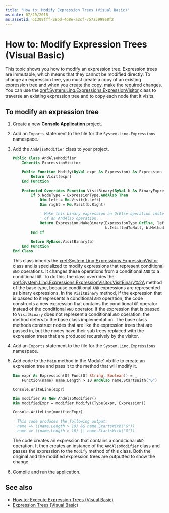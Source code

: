 ```yaml
---
title: "How to: Modify Expression Trees (Visual Basic)"
ms.date: 07/20/2015
ms.assetid: d1309fff-28bd-4d8e-a2cf-75725999e8f2
---
```

# How to: Modify Expression Trees (Visual Basic)

This topic shows you how to modify an expression tree. Expression trees are immutable, which means that they cannot be modified directly. To change an expression tree, you must create a copy of an existing expression tree and when you create the copy, make the required changes. You can use the <xref:System.Linq.Expressions.ExpressionVisitor> class to traverse an existing expression tree and to copy each node that it visits.

## To modify an expression tree

1. Create a new **Console Application** project.

2. Add an `Imports` statement to the file for the `System.Linq.Expressions` namespace.

3. Add the `AndAlsoModifier` class to your project.

    ```vb
    Public Class AndAlsoModifier
        Inherits ExpressionVisitor

        Public Function Modify(ByVal expr As Expression) As Expression
            Return Visit(expr)
        End Function

        Protected Overrides Function VisitBinary(ByVal b As BinaryExpression) As Expression
            If b.NodeType = ExpressionType.AndAlso Then
                Dim left = Me.Visit(b.Left)
                Dim right = Me.Visit(b.Right)

                ' Make this binary expression an OrElse operation instead
                ' of an AndAlso operation.
                Return Expression.MakeBinary(ExpressionType.OrElse, left, right, _
                                             b.IsLiftedToNull, b.Method)
            End If

            Return MyBase.VisitBinary(b)
        End Function
    End Class
    ```

    This class inherits the <xref:System.Linq.Expressions.ExpressionVisitor> class and is specialized to modify expressions that represent conditional `AND` operations. It changes these operations from a conditional `AND` to a conditional `OR`. To do this, the class overrides the <xref:System.Linq.Expressions.ExpressionVisitor.VisitBinary%2A> method of the base type, because conditional `AND` expressions are represented as binary expressions. In the `VisitBinary` method, if the expression that is passed to it represents a conditional `AND` operation, the code constructs a new expression that contains the conditional `OR` operator instead of the conditional `AND` operator. If the expression that is passed to `VisitBinary` does not represent a conditional `AND` operation, the method defers to the base class implementation. The base class methods construct nodes that are like the expression trees that are passed in, but the nodes have their sub trees replaced with the expression trees that are produced recursively by the visitor.

4. Add an `Imports` statement to the file for the `System.Linq.Expressions` namespace.

5. Add code to the `Main` method in the Module1.vb file to create an expression tree and pass it to the method that will modify it.

    ```vb
    Dim expr As Expression(Of Func(Of String, Boolean)) = _
        Function(name) name.Length > 10 AndAlso name.StartsWith("G")

    Console.WriteLine(expr)

    Dim modifier As New AndAlsoModifier()
    Dim modifiedExpr = modifier.Modify(CType(expr, Expression))

    Console.WriteLine(modifiedExpr)

    ' This code produces the following output:
    ' name => ((name.Length > 10) && name.StartsWith("G"))
    ' name => ((name.Length > 10) || name.StartsWith("G"))
    ```

    The code creates an expression that contains a conditional `AND` operation. It then creates an instance of the `AndAlsoModifier` class and passes the expression to the `Modify` method of this class. Both the original and the modified expression trees are outputted to show the change.

6. Compile and run the application.

## See also

- [How to: Execute Expression Trees (Visual Basic)](../../../../visual-basic/programming-guide/concepts/expression-trees/how-to-execute-expression-trees.md)
- [Expression Trees (Visual Basic)](../../../../visual-basic/programming-guide/concepts/expression-trees/index.md)
